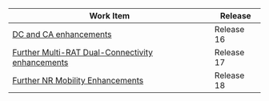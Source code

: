 
| Work Item                                                                                                                                                  | Release    |
| ---------------------------------------------------------------------------------------------------------------------------------------------------------- | ---------- |
| [DC and CA enhancements](./Release%2016/DC%20and%20CA%20enhancements.md)                                                     | Release 16 |
| [Further Multi-RAT Dual-Connectivity enhancements](./Release%2017/Further%20Multi-RAT%20Dual-Connectivity%20enhancements.md) | Release 17 |
| [Further NR Mobility Enhancements](./Release%2018/Further%20NR%20Mobility%20Enhancements.md)                                 | Release 18 |

